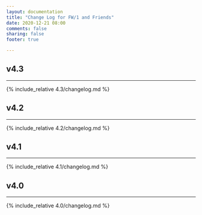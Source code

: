 ```yaml
---
layout: documentation
title: "Change Log for FW/1 and Friends"
date: 2020-12-21 08:00
comments: false
sharing: false
footer: true

---
```



## v4.3
---
{% include_relative 4.3/changelog.md %}
  
## v4.2
---
{% include_relative 4.2/changelog.md %}

## v4.1
---
{% include_relative 4.1/changelog.md %}

## v4.0
---
{% include_relative 4.0/changelog.md %}